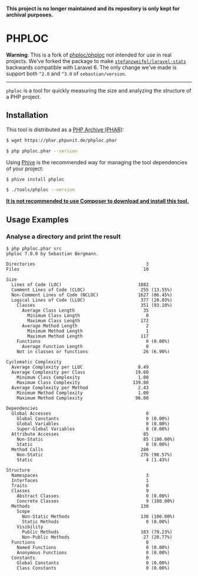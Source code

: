 **This project is no longer maintained and its repository is only kept for archival purposes.**

# PHPLOC

**Warning**: This is a fork of [phploc/phploc](https://github.com/sebastianbergmann/phploc) not intended for use in real projects. We've forked the package to make [`stefanzweifel/laravel-stats`](https://github.com/stefanzweifel/laravel-stats) backwards compatible with Laravel 6. The only change we've made is support both `^2.0` and `^3.0` of `sebastian/version`.

---

`phploc` is a tool for quickly measuring the size and analyzing the structure of a PHP project.

## Installation

This tool is distributed as a [PHP Archive (PHAR)](https://php.net/phar):

```bash
$ wget https://phar.phpunit.de/phploc.phar

$ php phploc.phar --version
```

Using [Phive](https://phar.io/) is the recommended way for managing the tool dependencies of your project:

```bash
$ phive install phploc

$ ./tools/phploc --version
```

**[It is not recommended to use Composer to download and install this tool.](https://twitter.com/s_bergmann/status/999635212723212288)**

## Usage Examples

### Analyse a directory and print the result

```
$ php phploc.phar src
phploc 7.0.0 by Sebastian Bergmann.

Directories                                          3
Files                                               10

Size
  Lines of Code (LOC)                             1882
  Comment Lines of Code (CLOC)                     255 (13.55%)
  Non-Comment Lines of Code (NCLOC)               1627 (86.45%)
  Logical Lines of Code (LLOC)                     377 (20.03%)
    Classes                                        351 (93.10%)
      Average Class Length                          35
        Minimum Class Length                         0
        Maximum Class Length                       172
      Average Method Length                          2
        Minimum Method Length                        1
        Maximum Method Length                      117
    Functions                                        0 (0.00%)
      Average Function Length                        0
    Not in classes or functions                     26 (6.90%)

Cyclomatic Complexity
  Average Complexity per LLOC                     0.49
  Average Complexity per Class                   19.60
    Minimum Class Complexity                      1.00
    Maximum Class Complexity                    139.00
  Average Complexity per Method                   2.43
    Minimum Method Complexity                     1.00
    Maximum Method Complexity                    96.00

Dependencies
  Global Accesses                                    0
    Global Constants                                 0 (0.00%)
    Global Variables                                 0 (0.00%)
    Super-Global Variables                           0 (0.00%)
  Attribute Accesses                                85
    Non-Static                                      85 (100.00%)
    Static                                           0 (0.00%)
  Method Calls                                     280
    Non-Static                                     276 (98.57%)
    Static                                           4 (1.43%)

Structure
  Namespaces                                         3
  Interfaces                                         1
  Traits                                             0
  Classes                                            9
    Abstract Classes                                 0 (0.00%)
    Concrete Classes                                 9 (100.00%)
  Methods                                          130
    Scope
      Non-Static Methods                           130 (100.00%)
      Static Methods                                 0 (0.00%)
    Visibility
      Public Methods                               103 (79.23%)
      Non-Public Methods                            27 (20.77%)
  Functions                                          0
    Named Functions                                  0 (0.00%)
    Anonymous Functions                              0 (0.00%)
  Constants                                          0
    Global Constants                                 0 (0.00%)
    Class Constants                                  0 (0.00%)
```
